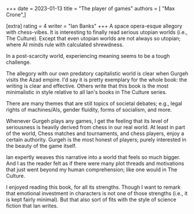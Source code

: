 +++
date = 2023-01-13
title = "The player of games"
authors = [ "Max Crone",]

[extra]
rating = 4
writer = "Ian Banks"
+++
A space opera-esque allegory with chess-vibes.
It is interesting to finally read serious utopian worlds (i.e., The Culture).
Except that even utopian worlds are not always so utopian; where AI minds rule with calculated shrewdness.
<!-- more -->
In a post-scarcity world, experiencing meaning seems to be a tough challenge.

The allegory with our own predatory capitalistic world is clear when Gurgeh visits the Azad empire.
I'd say it is pretty exemplary for the whole book: the writing is clear and effective.
Others write that this book is the most minimalistic in style relative to all Ian's books in The Culture series.

There are many themes that are still topics of societal debates; e.g., legal rights of machines/AIs, gender fluidity, forms of socialism, and more.

Whenever Gurgeh plays any games, I get the feeling that its level of seriousness is heavily derived from chess in our real world.
At least in part of the world, Chess matches and tournaments, and chess players, enjoy a certain authority.
Gurgeh is the most honest of players; purely interested in the beauty of the game itself.

Ian expertly weaves this narrative into a world that feels so much bigger.
And I as the reader felt as if there were many plot threads and motivations that just went beyond my human comprehension; like one would in The Culture.

I enjoyed reading this book, for all its strengths.
Though I want to remark that emotional investment in characters is not one of those strengths (i.e., it is kept fairly minimal).
But that also sort of fits with the style of science fiction that Ian writes.
